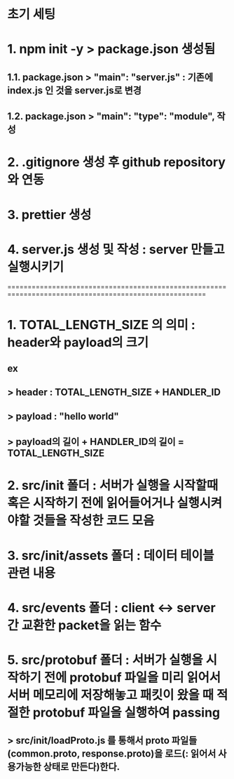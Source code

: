 # 초기 세팅

# 1. npm init -y > package.json 생성됨

## 1.1. package.json > "main": "server.js" : 기존에 index.js 인 것을 server.js로 변경

## 1.2. package.json > "main": "type": "module", 작성

# 2. .gitignore 생성 후 github repository와 연동

# 3. prettier 생성

# 4. server.js 생성 및 작성 : server 만들고 실행시키기

=======================================================================================================

# 1. TOTAL_LENGTH_SIZE 의 의미 : header와 payload의 크기

## ex

## > header : TOTAL_LENGTH_SIZE + HANDLER_ID

## > payload : "hello world"

## > payload의 길이 + HANDLER_ID의 길이 = TOTAL_LENGTH_SIZE

# 2. src/init 폴더 : 서버가 실행을 시작할때 혹은 시작하기 전에 읽어들어거나 실행시켜야할 것들을 작성한 코드 모음

# 3. src/init/assets 폴더 : 데이터 테이블 관련 내용

# 4. src/events 폴더 : client <-> server 간 교환한 packet을 읽는 함수

# 5. src/protobuf 폴더 : 서버가 실행을 시작하기 전에 protobuf 파일을 미리 읽어서 서버 메모리에 저장해놓고 패킷이 왔을 때 적절한 protobuf 파일을 실행하여 passing

## > src/init/loadProto.js 를 통해서 proto 파일들(common.proto, response.proto)을 로드(: 읽어서 사용가능한 상태로 만든다)한다.
